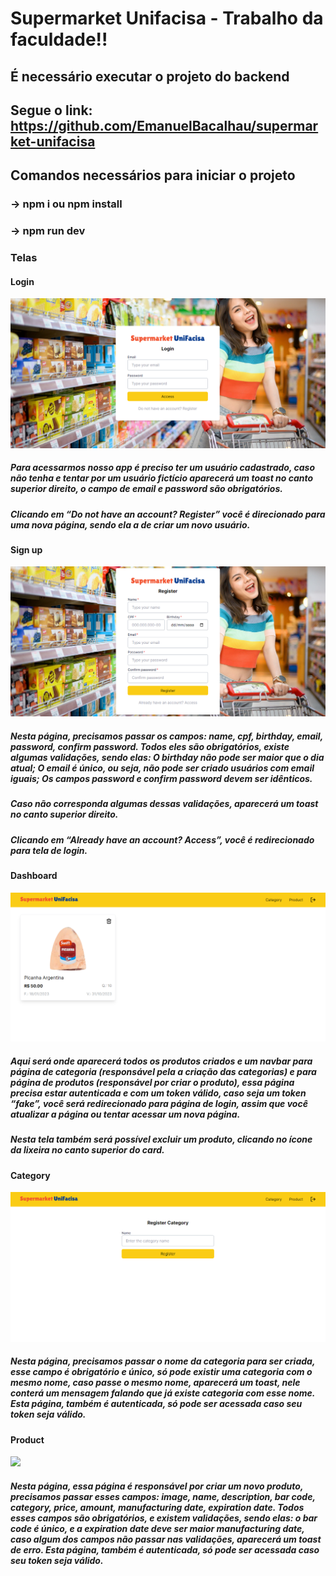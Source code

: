 # Supermarket Unifacisa - Trabalho da faculdade!!

## É necessário executar o projeto do backend
## Segue o link: https://github.com/EmanuelBacalhau/supermarket-unifacisa

## Comandos necessários para iniciar o projeto

### -> npm i ou npm install
### -> npm run dev

### Telas

#### Login

<img src="/public/telas/login.png">

##### Para acessarmos nosso app é preciso ter um usuário cadastrado, caso não tenha e tentar por um usuário fictício aparecerá um toast no canto superior direito, o campo de email e password são obrigatórios. 
##### Clicando em “Do not have an account? Register” você é direcionado para uma nova página, sendo ela a de criar um novo usuário.

#### Sign up

<img src="/public/telas/signUp.png">

##### Nesta página, precisamos passar os campos: name, cpf, birthday, email, password, confirm password. Todos eles são obrigatórios, existe algumas validações, sendo elas: O birthday não pode ser maior que o dia atual; O email é único, ou seja, não pode ser criado usuários com email iguais; Os campos password e confirm password devem ser idênticos.
 
##### Caso não corresponda algumas dessas validações, aparecerá um toast no canto superior direito.
##### Clicando em “Already have an account? Access”, você é redirecionado para tela de login.

#### Dashboard

<img src="/public/telas/dashboard.png">

##### Aqui será onde aparecerá todos os produtos criados e um navbar para página de categoria (responsável pela a criação das categorias) e para página de produtos (responsável por criar o produto), essa página precisa estar autenticada e com um token válido, caso seja um token “fake”, você será redirecionado para página de login, assim que você atualizar a página ou tentar acessar um nova página.
##### Nesta tela também será possível excluir um produto, clicando no ícone da lixeira no canto superior do card.

#### Category

<img src="/public/telas/category.png">

##### Nesta página, precisamos passar o nome da categoria para ser criada, esse campo é obrigatório e único, só pode existir uma categoria com o mesmo nome, caso passe o mesmo nome, aparecerá um toast, nele conterá um mensagem falando que já existe categoria com esse nome. Esta página, também é autenticada, só pode ser acessada caso seu token seja válido.

#### Product

<img src="/public/telas/product.png.png">

##### Nesta página, essa página é responsável por criar um novo produto, precisamos passar esses campos: image, name, description, bar code, category, price, amount, manufacturing date, expiration date. Todos esses campos são obrigatórios, e existem validações, sendo elas: o bar code é único, e a expiration date deve ser maior manufacturing date, caso algum dos campos não passar nas validações, aparecerá um toast de erro. Esta página, também é autenticada, só pode ser acessada caso seu token seja válido.

